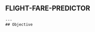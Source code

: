 ## FLIGHT-FARE-PREDICTOR
```It is a machine learning project to predict the price for domestic flights in India.
---
## Objective
